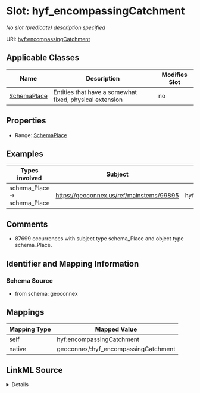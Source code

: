 

# Slot: hyf_encompassingCatchment


_No slot (predicate) description specified_





URI: [hyf:encompassingCatchment](https://www.opengis.net/def/schema/hy_features/hyfencompassingCatchment)



<!-- no inheritance hierarchy -->





## Applicable Classes

| Name | Description | Modifies Slot |
| --- | --- | --- |
| [SchemaPlace](../classes/SchemaPlace.md) | Entities that have a somewhat fixed, physical extension |  no  |







## Properties

* Range: [SchemaPlace](../classes/SchemaPlace.md)






## Examples

| Types involved | Subject | Predicate | Object |
| --- | --- | --- | --- |
| schema_Place → schema_Place | https://geoconnex.us/ref/mainstems/99895 | hyf:encompassingCatchment | https://geoconnex.us/ref/mainstems/44303 |


## Comments

* 87699 occurrences with subject type schema_Place and object type schema_Place.

## Identifier and Mapping Information







### Schema Source


* from schema: geoconnex




## Mappings

| Mapping Type | Mapped Value |
| ---  | ---  |
| self | hyf:encompassingCatchment |
| native | geoconnex/:hyf_encompassingCatchment |




## LinkML Source

<details>
```yaml
name: hyf_encompassingCatchment
description: No slot (predicate) description specified
comments:
- 87699 occurrences with subject type schema_Place and object type schema_Place.
examples:
- description: schema_Place → schema_Place
  object:
    example_object: https://geoconnex.us/ref/mainstems/44303
    example_predicate: hyf:encompassingCatchment
    example_subject: https://geoconnex.us/ref/mainstems/99895
from_schema: geoconnex
rank: 1000
slot_uri: hyf:encompassingCatchment
alias: hyf_encompassingCatchment
domain_of:
- schema_Place
range: schema_Place

```
</details>